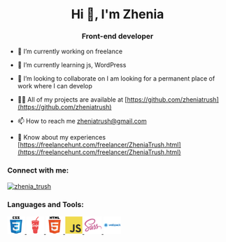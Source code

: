 <h1 align="center">Hi 👋, I'm Zhenia</h1>
<h3 align="center">Front-end developer</h3>

- 🔭 I’m currently working on freelance

- 🌱 I’m currently learning js, WordPress

- 👯 I’m looking to collaborate on I am looking for a permanent place of work where I can develop

- 👨‍💻 All of my projects are available at [https://github.com/zheniatrush](https://github.com/zheniatrush)

- 📫 How to reach me zheniatrush@gmail.com

- 📄 Know about my experiences [https://freelancehunt.com/freelancer/ZheniaTrush.html](https://freelancehunt.com/freelancer/ZheniaTrush.html)

<h3 align="left">Connect with me:</h3>
<p align="left">
<a href="https://instagram.com/zhenia_trush" target="blank"><img align="center" src="https://raw.githubusercontent.com/rahuldkjain/github-profile-readme-generator/master/src/images/icons/Social/instagram.svg" alt="zhenia_trush" height="30" width="40" /></a>
</p>

<h3 align="left">Languages and Tools:</h3>
<p align="left"> <a href="https://www.w3schools.com/css/" target="_blank" rel="noreferrer"> <img src="https://raw.githubusercontent.com/devicons/devicon/master/icons/css3/css3-original-wordmark.svg" alt="css3" width="40" height="40"/> </a> <a href="https://gulpjs.com" target="_blank" rel="noreferrer"> <img src="https://raw.githubusercontent.com/devicons/devicon/master/icons/gulp/gulp-plain.svg" alt="gulp" width="40" height="40"/> </a> <a href="https://www.w3.org/html/" target="_blank" rel="noreferrer"> <img src="https://raw.githubusercontent.com/devicons/devicon/master/icons/html5/html5-original-wordmark.svg" alt="html5" width="40" height="40"/> </a> <a href="https://developer.mozilla.org/en-US/docs/Web/JavaScript" target="_blank" rel="noreferrer"> <img src="https://raw.githubusercontent.com/devicons/devicon/master/icons/javascript/javascript-original.svg" alt="javascript" width="40" height="40"/> </a> <a href="https://sass-lang.com" target="_blank" rel="noreferrer"> <img src="https://raw.githubusercontent.com/devicons/devicon/master/icons/sass/sass-original.svg" alt="sass" width="40" height="40"/> </a> <a href="https://webpack.js.org" target="_blank" rel="noreferrer"> <img src="https://raw.githubusercontent.com/devicons/devicon/d00d0969292a6569d45b06d3f350f463a0107b0d/icons/webpack/webpack-original-wordmark.svg" alt="webpack" width="40" height="40"/> </a> </p>
